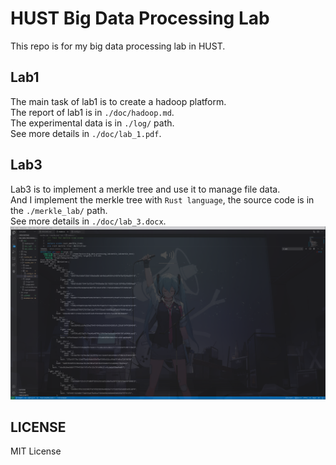 # HUST Big Data Processing Lab
This repo is for my big data processing lab in HUST.  

## Lab1
The main task of lab1 is to create a hadoop platform.  
The report of lab1 is in `./doc/hadoop.md`.  
The experimental data is in `./log/` path.  
See more details in `./doc/lab_1.pdf`.  

## Lab3
Lab3 is to implement a merkle tree and use it to manage file data.  
And I implement the merkle tree with `Rust language`, the source code is in the `./merkle_lab/` path.  
See more details in `./doc/lab_3.docx`.  
![merkle-tree-test](./img/merkle_tree_test.png)  

## LICENSE
MIT License  